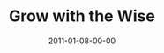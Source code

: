 ---
layout: message
category: message
series: "Grow Up"
title: "Grow with the Wise"
date: 2011-01-08-00-00
message_id: 652
audio: "http://s3.amazonaws.com/crossroadsaudiomessages/Power_of_Giving.mp3"
audio-duration: "38:51"
audio: "http://s3.amazonaws.com/crossroadsaudiomessages/growup02.mp3"
audio-duration: "39:29"
program: "http://s3.amazonaws.com/crossroads-media/media/legacy/documents/01_08-09_11Program.pdf"
description: "Chuck Mingo talks about growing through intentional community."
video: "https://s3.amazonaws.com/crossroadsvideomessages/growup02.mp4"
video-duration: "39:34"
video-image: "http://s3.amazonaws.com/crossroads-media/images/legacy/content/chuckstillweb.jpg"
explicit: "N"
---